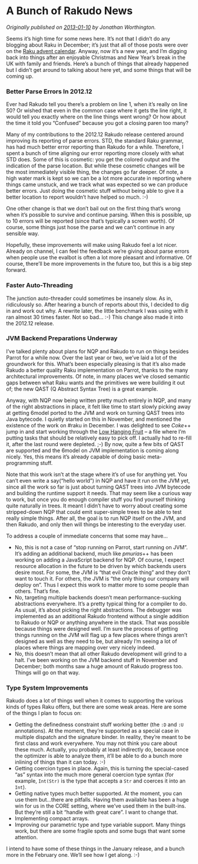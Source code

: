 # A Bunch of Rakudo News
    
*Originally published on [2013-01-10](https://6guts.wordpress.com/2013/01/10/a-bunch-of-rakudo-news/) by Jonathan Worthington.*

Seems it’s high time for some news here. It’s not that I didn’t do any blogging about Raku in December; it’s just that all of those posts were over on the [Raku advent calendar](https://raku-advent.blog/). Anyway, now it’s a new year, and I’m digging back into things after an enjoyable Christmas and New Year’s break in the UK with family and friends. Here’s a bunch of things that already happened but I didn’t get around to talking about here yet, and some things that will be coming up.

### Better Parse Errors In 2012.12

Ever had Rakudo tell you there’s a problem on line 1, when it’s really on line 50? Or wished that even in the common case where it gets the line right, it would tell you exactly where on the line things went wrong? Or how about the time it told you “Confused” because you got a closing paren too many?

Many of my contributions to the 2012.12 Rakudo release centered around improving its reporting of parse errors. STD, the standard Raku grammar, has had much better error reporting than Rakudo for a while. Therefore, I spent a bunch of time aligning our error reporting more closely with what STD does. Some of this is cosmetic: you get the colored output and the indication of the parse location. But while these cosmetic changes will be the most immediately visible thing, the changes go far deeper. Of note, a high water mark is kept so we can be a lot more accurate in reporting where things came unstuck, and we track what was expected so we can produce better errors. Just doing the cosmetic stuff without being able to give it a better location to report wouldn’t have helped so much. :-)

One other change is that we don’t bail out on the first thing that’s wrong when it’s possible to survive and continue parsing. When this is possible, up to 10 errors will be reported (since that’s typically a screen worth). Of course, some things just hose the parse and we can’t continue in any sensible way.

Hopefully, these improvements will make using Rakudo feel a lot nicer. Already on channel, I can feel the feedback we’re giving about parse errors when people use the evalbot is often a lot more pleasant and informative. Of course, there’ll be more improvements in the future too, but this is a big step forward.

### Faster Auto-Threading

The junction auto-threader could sometimes be insanely slow. As in, ridiculously so. After hearing a bunch of reports about this, I decided to dig in and work out why. A rewrite later, the little benchmark I was using with it ran almost 30 times faster. Not so bad… :-) This change also made it into the 2012.12 release.

### JVM Backend Preparations Underway

I’ve talked plenty about plans for NQP and Rakudo to run on things besides Parrot for a while now. Over the last year or two, we’ve laid a lot of the groundwork for this. What’s been especially pleasing is that it’s also made Rakudo a better quality Raku implementation on Parrot, thanks to the many architectural improvements. Of note, in many places we’ve closed semantic gaps between what Raku wants and the primitives we were building it out of; the new QAST (Q Abstract Syntax Tree) is a great example.

Anyway, with NQP now being written pretty much entirely in NQP, and many of the right abstractions in place, it felt like time to start slowly picking away at getting 6model ported to the JVM and work on turning QAST trees into Java bytecode. I quietly started on this in November, and mentioned the existence of the work on #raku in December. I was delighted to see *Coke*++ jump in and start working through the [Low Hanging Fruit](https://github.com/jnthn/nqp-jvm-prep/blob/master/docs/LHF.md) – a file where I’m putting tasks that should be relatively easy to pick off. I actually had to re-fill it, after the last round were depleted. ;-) By now, quite a few bits of QAST are supported and the 6model on JVM implementation is coming along nicely. Yes, this means it’s already capable of doing basic meta-programming stuff.

Note that this work isn’t at the stage where it’s of use for anything yet. You can’t even write a say(“hello world”) in NQP and have it run on the JVM yet, since all the work so far is just about turning QAST trees into JVM bytecode and building the runtime support it needs. That may seem like a curious way to work, but once you do enough compiler stuff you find yourself thinking quite naturally in trees. It meant I didn’t have to worry about creating some stripped-down NQP that could emit super-simple trees to be able to test really simple things. After all, the goal is to run NQP itself on the JVM, and then Rakudo, and only then will things be interesting to the everyday user.

To address a couple of immediate concerns that some may have…

- No, this is not a case of “stop running on Parrot, start running on JVM”. It’s adding an additional backend, much like *pmurias*++ has been working on adding a JavaScript backend for NQP. Of course, I expect resource allocation in the future to be driven by which backends users desire most. For some, the JVM is “that evil Oracle thing” and they don’t want to touch it. For others, the JVM is “the only thing our company will deploy on”. Thus I expect this work to matter more to some people than others. That’s fine.
- No, targeting multiple backends doesn’t mean performance-sucking abstractions everywhere. It’s a pretty typical thing for a compiler to do. As usual, it’s about picking the right abstractions. The debugger was implemented as an additional Rakudo frontend without a single addition to Rakudo or NQP or anything anywhere in the stack. That was possible because things were designed well. I’m sure the process of getting things running on the JVM will flag up a few places where things aren’t designed as well as they need to be, but already I’m seeing a lot of places where things are mapping over very nicely indeed.
- No, this doesn’t mean that all other Rakudo development will grind to a halt. I’ve been working on the JVM backend stuff in November and December; both months saw a huge amount of Rakudo progress too. Things will go on that way.

### Type System Improvements

Rakudo does a lot of things well when it comes to supporting the various kinds of types Raku offers, but there are some weak areas. Here are some of the things I plan to focus on:

- Getting the definedness constraint stuff working better (the `:D` and `:U` annotations). At the moment, they’re supported as a special case in multiple dispatch and the signature binder. In reality, they’re meant to be first class and work everywhere. You may not think you care about these much. Actually, you probably at least indirectly do, because once the optimizer is able to analyze them, it’ll be able to do a bunch more inlining of things than it can today. :-)
- Getting coercion types in place. Again, this is turning the special-cased “as” syntax into the much more general coercion type syntax (for example, `Int(Str)` is the type that accepts a `Str` and coerces it into an `Int`).
- Getting native types much better supported. At the moment, you can use them but…there are pitfalls. Having them available has been a huge win for us in the CORE setting, where we’ve used them in the built-ins. But they’re still a bit “handle with great care”. I want to change that.
- Implementing compact arrays.
- Improving our parametric type and type variable support. Many things work, but there are some fragile spots and some bugs that want some attention.

I intend to have some of these things in the January release, and a bunch more in the February one. We’ll see how I get along. :-)
